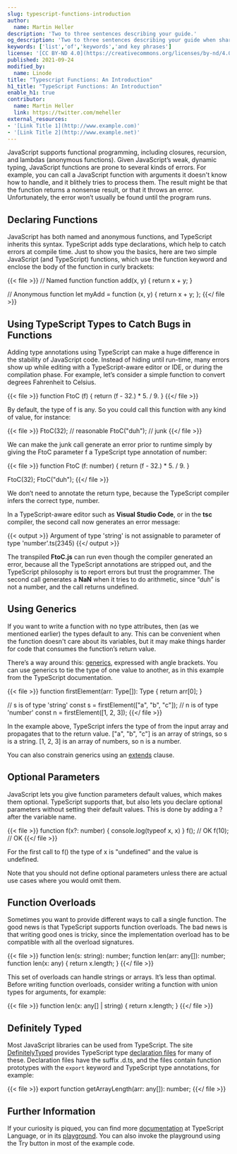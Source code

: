 ```yaml
---
slug: typescript-functions-introduction
author:
  name: Martin Heller
description: 'Two to three sentences describing your guide.'
og_description: 'Two to three sentences describing your guide when shared on social media.'
keywords: ['list','of','keywords','and key phrases']
license: '[CC BY-ND 4.0](https://creativecommons.org/licenses/by-nd/4.0)'
published: 2021-09-24
modified_by:
  name: Linode
title: "Typescript Functions: An Introduction"
h1_title: "TypeScript Functions: An Introduction"
enable_h1: true
contributor:
  name: Martin Heller
  link: https://twitter.com/meheller
external_resources:
- '[Link Title 1](http://www.example.com)'
- '[Link Title 2](http://www.example.net)'
---
```


JavaScript supports functional programming, including closures, recursion, and lambdas (anonymous functions). Given JavaScript’s weak, dynamic typing, JavaScript functions are prone to several kinds of errors. For example, you can call a JavaScript function with arguments it doesn't know how to handle, and it blithely tries to process them. The result might be that the function returns a nonsense result, or that it throws an error. Unfortunately, the error won’t usually be found until the program runs.

## Declaring Functions

JavaScript has both named and anonymous functions, and TypeScript inherits this syntax. TypeScript adds type declarations, which help to catch errors at compile time. Just to show you the basics, here are two simple JavaScript (and TypeScript) functions, which use the function keyword and enclose the body of the function in curly brackets:

{{< file >}}
// Named function
function add(x, y) {
 return x + y;
}

// Anonymous function
let myAdd = function (x, y) {
 return x + y;
};
{{</ file >}}

## Using TypeScript Types to Catch Bugs in Functions

Adding type annotations using TypeScript can make a huge difference in the stability of JavaScript code. Instead of hiding until run-time, many errors show up while editing with a TypeScript-aware editor or IDE, or during the compilation phase. For example, let’s consider a simple function to convert degrees Fahrenheit to Celsius.

{{< file >}}
function FtoC (f) {
    return (f - 32.) * 5. / 9.
}
{{</ file >}}

By default, the type of f is any. So you could call this function with any kind of value, for instance:

{{< file >}}
FtoC(32); 	    // reasonable
FtoC("duh");   // junk
{{</ file >}}

We can make the junk call generate an error prior to runtime simply by giving the FtoC parameter f a TypeScript type annotation of number:

{{< file >}}
function FtoC (f: number) {
    return (f - 32.) * 5. / 9.
}

FtoC(32);
FtoC("duh");
{{</ file >}}

We don’t need to annotate the return type, because the TypeScript compiler infers the correct type, number.

In a TypeScript-aware editor such as **Visual Studio Code**, or in the **tsc** compiler, the second call now generates an error message:

{{< output >}}
Argument of type 'string' is not assignable to parameter of type 'number'.ts(2345)
{{</ output >}}

The transpiled **FtoC.js** can run even though the compiler generated an error, because all the TypeScript annotations are stripped out, and the TypeScript philosophy is to report errors but trust the programmer. The second call generates a **NaN** when it tries to do arithmetic, since “duh” is not a number, and the call returns undefined.

## Using Generics

If you want to write a function with no type attributes, then (as we mentioned earlier) the types default to any. This can be convenient when the function doesn't care about its variables, but it may make things harder for code that consumes the function’s return value.

There’s a way around this: [generics](https://www.typescriptlang.org/docs/handbook/2/functions.html#generic-functions), expressed with angle brackets. You can use generics to tie the type of one value to another, as in this example from the TypeScript documentation.

{{< file >}}
function firstElement<Type>(arr: Type[]): Type {
  return arr[0];
}

// s is of type 'string'
const s = firstElement(["a", "b", "c"]);
// n is of type 'number'
const n = firstElement([1, 2, 3]);
{{</ file >}}

In the example above, TypeScript infers the type of <Type> from the input array and propagates that to the return value. ["a", "b", "c"] is an array of strings, so s is a string. [1, 2, 3] is an array of numbers, so n is a number.

You can also constrain generics using an [extends](https://www.typescriptlang.org/docs/handbook/2/functions.html#constraints) clause.

## Optional Parameters

JavaScript lets you give function parameters default values, which makes them optional. TypeScript supports that, but also lets you declare optional parameters without setting their default values. This is done by adding a ? after the variable name.

{{< file >}}
function f(x?: number) {
    console.log(typeof x, x)
}
f(); // OK
f(10); // OK
{{</ file >}}

For the first call to f() the type of x is "undefined" and the value is undefined.

Note that you should not define optional parameters unless there are actual use cases where you would omit them.

## Function Overloads

Sometimes you want to provide different ways to call a single function. The good news is that TypeScript supports function overloads. The bad news is that writing good ones is tricky, since the implementation overload has to be compatible with all the overload signatures.

{{< file >}}
function len(s: string): number;
function len(arr: any[]): number;
function len(x: any) {
 return x.length;
}
{{</ file >}}

This set of overloads can handle strings or arrays. It’s less than optimal. Before writing function overloads, consider writing a function with union types for arguments, for example:

{{< file >}}
function len(x: any[] | string) {
 return x.length;
}
{{</ file >}}

## Definitely Typed

Most JavaScript libraries can be used from TypeScript. The site [DefinitelyTyped](http://definitelytyped.org/) provides TypeScript type [declaration files](https://www.typescriptlang.org/docs/handbook/declaration-files/introduction.html) for many of these. Declaration files have the suffix .d.ts, and the files contain function prototypes with the `export` keyword and TypeScript type annotations, for example:

{{< file >}}
export function getArrayLength(arr: any[]): number;
{{</ file >}}

## Further Information

If your curiosity is piqued, you can find more [documentation](https://www.typescriptlang.org/docs/handbook/2/functions.html) at TypeScript Language, or in its [playground](https://www.typescriptlang.org/play). You can also invoke the playground using the Try button in most of the example code.


